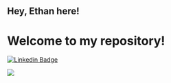 ## Hey, Ethan here!

<h1>Welcome to my repository!</h1> 


[![Linkedin Badge](https://img.shields.io/badge/-ethksmith-blue?style=flat-square&logo=Linkedin&logoColor=white&link=https://www.linkedin.com/in/ethksmith/)](https://www.linkedin.com/in/ethksmith/)
<!-- <p align="left"> <img src="https://komarev.com/ghpvc/?username=EthankSmith18" alt="EthankSmith18" /> </p> -->


<img src = "https://github-readme-stats.vercel.app/api/top-langs/?username=EthankSmith18&layout=compact">


 

 
